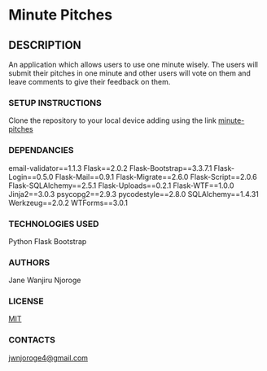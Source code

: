 # Minute Pitches

## DESCRIPTION

An application which allows users to use one minute wisely. 
The users will submit their pitches in one minute and other users will vote on them and leave comments to give their feedback on them.


### SETUP INSTRUCTIONS

Clone the repository to your local device adding using the link [minute-pitches](git@github.com:njoroge-jane/Minute-Pitch.git)

### DEPENDANCIES

email-validator==1.1.3
Flask==2.0.2
Flask-Bootstrap==3.3.7.1
Flask-Login==0.5.0
Flask-Mail==0.9.1
Flask-Migrate==2.6.0
Flask-Script==2.0.6
Flask-SQLAlchemy==2.5.1
Flask-Uploads==0.2.1
Flask-WTF==1.0.0
Jinja2==3.0.3
psycopg2==2.9.3
pycodestyle==2.8.0
SQLAlchemy==1.4.31
Werkzeug==2.0.2
WTForms==3.0.1

### TECHNOLOGIES USED

Python
Flask
Bootstrap

### AUTHORS

Jane Wanjiru Njoroge

### LICENSE

[MIT](https://choosealicense.com/licenses/mit/)

### CONTACTS

jwnjoroge4@gmail.com